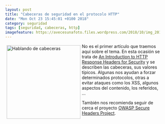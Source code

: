 ```yaml
---
layout: post
title: "Cabeceras de seguridad en el protocolo HTTP"
date: "Mon Oct 23 15:45:01 +0100 2018"
category: seguridad
tags: [seguridad, cabeceras, http]
imagefeature: https://avecesunafoto.files.wordpress.com/2018/10/img_20180811_134349.jpg
---
```



<a href="https://avecesunafoto.wordpress.com/2018/10/15/cabezudos/" title="Hablando de cabeceras"><img src="https://avecesunafoto.files.wordpress.com/2018/10/img_20180811_134349.jpg" width="240"  alt="Hablando de cabeceras" style="float:left; margin:5px"></a>
No es el primer artículo que traemos aquí sobre el tema. En esta ocasión se trata de [An Introduction to HTTP Response Headers for Security](https://securityintelligence.com/an-introduction-to-http-response-headers-for-security/) y se describen las cabeceras, sus valores típicos. 
Algunas nos ayudan a forzar determinados protocolos, otras a evitar ataques como los XSS, algunos aspectos del contenido, los referidos, ...

También nos recomienda seguir de cerca el proyecto [OWASP Secure Headers Project](https://www.owasp.org/index.php/OWASP_Secure_Headers_Project#tab=Main).
